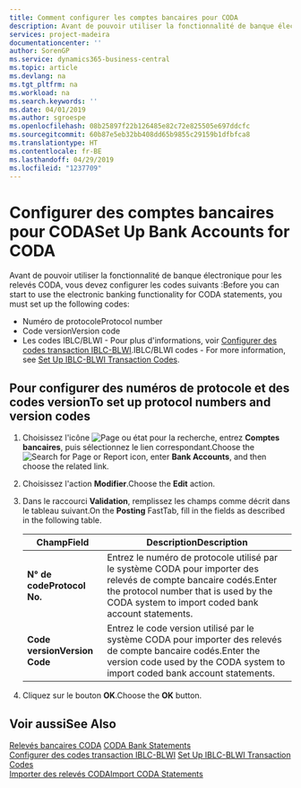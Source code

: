 ```yaml
---
title: Comment configurer les comptes bancaires pour CODA
description: Avant de pouvoir utiliser la fonctionnalité de banque électronique pour les relevés CODA, vous devez configurer certains codes.
services: project-madeira
documentationcenter: ''
author: SorenGP
ms.service: dynamics365-business-central
ms.topic: article
ms.devlang: na
ms.tgt_pltfrm: na
ms.workload: na
ms.search.keywords: ''
ms.date: 04/01/2019
ms.author: sgroespe
ms.openlocfilehash: 08b25897f22b126485e82c72e825505e697ddcfc
ms.sourcegitcommit: 60b87e5eb32bb408dd65b9855c29159b1dfbfca8
ms.translationtype: HT
ms.contentlocale: fr-BE
ms.lasthandoff: 04/29/2019
ms.locfileid: "1237709"
---
```

# <a name="set-up-bank-accounts-for-coda"></a><span data-ttu-id="61719-103">Configurer des comptes bancaires pour CODA</span><span class="sxs-lookup"><span data-stu-id="61719-103">Set Up Bank Accounts for CODA</span></span>
<span data-ttu-id="61719-104">Avant de pouvoir utiliser la fonctionnalité de banque électronique pour les relevés CODA, vous devez configurer les codes suivants :</span><span class="sxs-lookup"><span data-stu-id="61719-104">Before you can start to use the electronic banking functionality for CODA statements, you must set up the following codes:</span></span>  

- <span data-ttu-id="61719-105">Numéro de protocole</span><span class="sxs-lookup"><span data-stu-id="61719-105">Protocol number</span></span>  
- <span data-ttu-id="61719-106">Code version</span><span class="sxs-lookup"><span data-stu-id="61719-106">Version code</span></span>  
- <span data-ttu-id="61719-107">Les codes IBLC/BLWI - Pour plus d'informations, voir [Configurer des codes transaction IBLC-BLWI](how-to-set-up-iblc-blwi-transaction-codes.md).</span><span class="sxs-lookup"><span data-stu-id="61719-107">IBLC/BLWI codes - For more information, see [Set Up IBLC-BLWI Transaction Codes](how-to-set-up-iblc-blwi-transaction-codes.md).</span></span>  

## <a name="to-set-up-protocol-numbers-and-version-codes"></a><span data-ttu-id="61719-108">Pour configurer des numéros de protocole et des codes version</span><span class="sxs-lookup"><span data-stu-id="61719-108">To set up protocol numbers and version codes</span></span>  

1.  <span data-ttu-id="61719-109">Choisissez l'icône ![Page ou état pour la recherche](../../media/ui-search/search_small.png "icône Page ou état pour la recherche"), entrez **Comptes bancaires**, puis sélectionnez le lien correspondant.</span><span class="sxs-lookup"><span data-stu-id="61719-109">Choose the ![Search for Page or Report](../../media/ui-search/search_small.png "Search for Page or Report icon") icon, enter **Bank Accounts**, and then choose the related link.</span></span>  
2.  <span data-ttu-id="61719-110">Choisissez l'action **Modifier**.</span><span class="sxs-lookup"><span data-stu-id="61719-110">Choose the **Edit** action.</span></span>  
3.  <span data-ttu-id="61719-111">Dans le raccourci **Validation**, remplissez les champs comme décrit dans le tableau suivant.</span><span class="sxs-lookup"><span data-stu-id="61719-111">On the **Posting** FastTab, fill in the fields as described in the following table.</span></span>  

    |<span data-ttu-id="61719-112">Champ</span><span class="sxs-lookup"><span data-stu-id="61719-112">Field</span></span>|<span data-ttu-id="61719-113">Description</span><span class="sxs-lookup"><span data-stu-id="61719-113">Description</span></span>|  
    |---------------------------------|---------------------------------------|  
    |<span data-ttu-id="61719-114">**N° de code**</span><span class="sxs-lookup"><span data-stu-id="61719-114">**Protocol No.**</span></span>|<span data-ttu-id="61719-115">Entrez le numéro de protocole utilisé par le système CODA pour importer des relevés de compte bancaire codés.</span><span class="sxs-lookup"><span data-stu-id="61719-115">Enter the protocol number that is used by the CODA system to import coded bank account statements.</span></span>|  
    |<span data-ttu-id="61719-116">**Code version**</span><span class="sxs-lookup"><span data-stu-id="61719-116">**Version Code**</span></span>|<span data-ttu-id="61719-117">Entrez le code version utilisé par le système CODA pour importer des relevés de compte bancaire codés.</span><span class="sxs-lookup"><span data-stu-id="61719-117">Enter the version code used by the CODA system to import coded bank account statements.</span></span>|  

4.  <span data-ttu-id="61719-118">Cliquez sur le bouton **OK**.</span><span class="sxs-lookup"><span data-stu-id="61719-118">Choose the **OK** button.</span></span>  

## <a name="see-also"></a><span data-ttu-id="61719-119">Voir aussi</span><span class="sxs-lookup"><span data-stu-id="61719-119">See Also</span></span>  
 <span data-ttu-id="61719-120">[Relevés bancaires CODA](coda-bank-statements.md) </span><span class="sxs-lookup"><span data-stu-id="61719-120">[CODA Bank Statements](coda-bank-statements.md) </span></span>  
 <span data-ttu-id="61719-121">[Configurer des codes transaction IBLC-BLWI](how-to-set-up-iblc-blwi-transaction-codes.md) </span><span class="sxs-lookup"><span data-stu-id="61719-121">[Set Up IBLC-BLWI Transaction Codes](how-to-set-up-iblc-blwi-transaction-codes.md) </span></span>  
 [<span data-ttu-id="61719-122">Importer des relevés CODA</span><span class="sxs-lookup"><span data-stu-id="61719-122">Import CODA Statements</span></span>](how-to-import-coda-statements.md)
